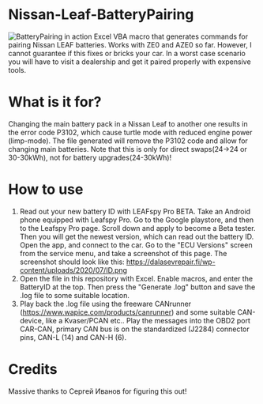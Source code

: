 # Nissan-Leaf-BatteryPairing
![BatteryPairing in action](https://i.imgur.com/8NSiohr.png)
Excel VBA macro that generates commands for pairing Nissan LEAF batteries. Works with ZE0 and AZE0 so far. However, I cannot guarantee if this fixes or bricks your car. In a worst case scenario you will have to visit a dealership and get it paired properly with expensive tools.

# What is it for?
Changing the main battery pack in a Nissan Leaf to another one results in the error code P3102, which cause turtle mode with reduced engine power (limp-mode). The file generated will remove the P3102 code and allow for changing main batteries. Note that this is only for direct swaps(24->24 or 30-30kWh), not for battery upgrades(24-30kWh)!

# How to use
1. Read out your new battery ID with LEAFspy Pro BETA. Take an Android phone equipped with Leafspy Pro. Go to the Google playstore, and then to the Leafspy Pro page. Scroll down and apply to become a Beta tester. Then you will get the newest version, which can read out the battery ID. Open the app, and connect to the car. Go to the "ECU Versions" screen from the service menu, and take a screenshot of this page. The screenshot should look like this: https://dalasevrepair.fi/wp-content/uploads/2020/07/ID.png
2. Open the file in this repository with Excel. Enable macros, and enter the BatteryID at the top. Then press the "Generate .log" button and save the .log file to some suitable location.
3. Play back the .log file using the freeware CANrunner (https://www.wapice.com/products/canrunner) and some suitable CAN-device, like a Kvaser/PCAN etc.. Play the messages into the OBD2 port CAR-CAN, primary CAN bus is on the standardized (J2284) connector pins, CAN-L (14) and CAN-H (6).

# Credits
Massive thanks to Сергей Иванов for figuring this out!
